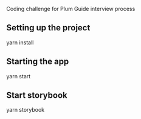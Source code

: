 Coding challenge for Plum Guide interview process

## Setting up the project

yarn install

## Starting the app

yarn start

## Start storybook

yarn storybook
